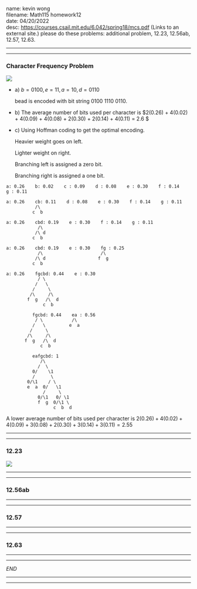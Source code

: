 name: kevin wong\
filename: Math115 homework12\
date: 04/20/2022\
desc: https://courses.csail.mit.edu/6.042/spring18/mcs.pdf (Links to an external site.) please do these problems: additional problem, 12.23, 12.56ab, 12.57, 12.63.

---
---

### Character Frequency Problem

![](https://i.imgur.com/HEchBHq.png)

- a) $b = 0100, e = 11, a = 10, d = 0110$

    bead is encoded with bit string $0100$  $11 10$ $0110$.

- b) The average number of bits used per character is $2(0.26) + 4(0.02) + 4(0.09) + 4(0.08) + 2(0.30) + 2(0.14) + 4(0.11) = 2.6 $

- c) Using Hoffman coding to get the optimal encoding.

    Heavier weight goes on left.
    
    Lighter weight on right.

    Branching left is assigned a zero bit.

    Branching right is assigned a one bit.

```
a: 0.26    b: 0.02    c : 0.09    d : 0.08    e : 0.30    f : 0.14    g : 0.11

a: 0.26    cb: 0.11    d : 0.08    e : 0.30    f : 0.14    g : 0.11
           /\ 
          c  b  

a: 0.26    cbd: 0.19    e : 0.30    f : 0.14    g : 0.11
            /\
           /\ d
          c  b   

a: 0.26    cbd: 0.19    e : 0.30    fg : 0.25
            /\                      /\ 
           /\ d                    f  g 
          c  b   

a: 0.26    fgcbd: 0.44    e : 0.30
            / \
           /   \       
          /     \
         /\     /\                      
        f  g   /\  d                   
              c  b   

          fgcbd: 0.44    ea : 0.56
           / \           /\ 
          /   \         e  a  
         /     \
        /\     /\                      
       f  g   /\  d                   
             c  b

          eafgcbd: 1
             /\
            /  \
          0/    \1
          /      \
        0/\1    / \           
        e  a  0/   \1         
              /     \
            0/\1   0/ \1 
            f  g  0/\1 \   
                  c  b  d 
```
A lower average number of bits used per character is $2(0.26) + 4(0.02) + 4(0.09) + 3(0.08) + 2(0.30) + 3(0.14) + 3(0.11) = 2.55$

---
---

### 12.23 
![](https://i.imgur.com/vywqYuf.png)


---
---


### 12.56ab

---
---


### 12.57

---
---


### 12.63


---
---

*END*

---
---